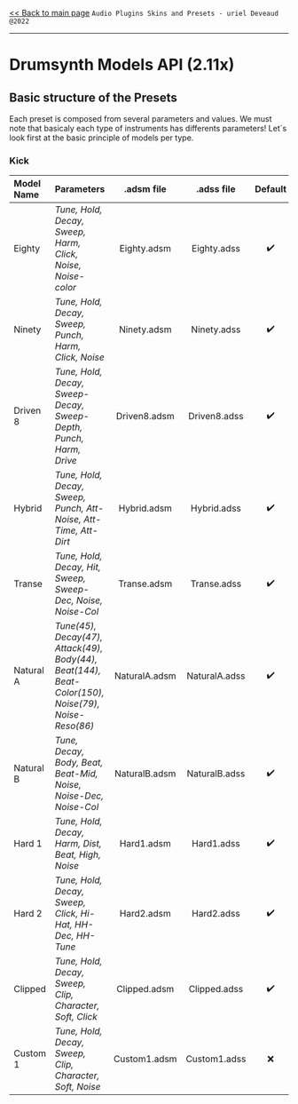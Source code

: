 [<< Back to main page](/..) ```Audio Plugins Skins and Presets - uriel Deveaud @2022 ```

---

# Drumsynth Models API (2.11x)

## Basic structure of the Presets

Each preset is composed from several parameters and values. We must note that basicaly each type of instruments has differents parameters! Let´s look first at the basic principle of models per type.

### Kick

Model Name | Parameters | .adsm file | .adss file | Default |
:--------------------------------------- | :--- | :---: | :---: |:---: |
Eighty | *Tune, Hold, Decay, Sweep, Harm, Click, Noise, Noise-color* | Eighty.adsm | Eighty.adss |:heavy_check_mark: |
Ninety | *Tune, Hold, Decay, Sweep, Punch, Harm, Click, Noise* | Ninety.adsm | Ninety.adss |:heavy_check_mark: |
Driven 8 | *Tune, Hold, Decay, Sweep-Decay, Sweep-Depth, Punch, Harm, Drive* | Driven8.adsm | Driven8.adss |:heavy_check_mark: |
Hybrid | *Tune, Hold, Decay, Sweep, Punch, Att-Noise, Att-Time, Att-Dirt* | Hybrid.adsm | Hybrid.adss |:heavy_check_mark: |
Transe | *Tune, Hold, Decay, Hit, Sweep, Sweep-Dec, Noise, Noise-Col* | Transe.adsm | Transe.adss |:heavy_check_mark: |
Natural A | *Tune(45), Decay(47), Attack(49), Body(44), Beat(144), Beat-Color(150), Noise(79), Noise-Reso(86)* | NaturalA.adsm | NaturalA.adss |:heavy_check_mark: |
Natural B | *Tune, Decay, Body, Beat, Beat-Mid, Noise, Noise-Dec, Noise-Col* | NaturalB.adsm | NaturalB.adss |:heavy_check_mark: |
Hard 1 | *Tune, Hold, Decay, Harm, Dist, Beat, High, Noise* | Hard1.adsm | Hard1.adss |:heavy_check_mark: |
Hard 2 | *Tune, Hold, Decay, Sweep, Click, Hi-Hat, HH-Dec, HH-Tune* | Hard2.adsm | Hard2.adss |:heavy_check_mark: |
Clipped | *Tune, Hold, Decay, Sweep, Clip, Character, Soft, Click* | Clipped.adsm | Clipped.adss |:heavy_check_mark: |
Custom 1 | *Tune, Hold, Decay, Sweep, Clip, Character, Soft, Noise* | Custom1.adsm | Custom1.adss |:x: |
